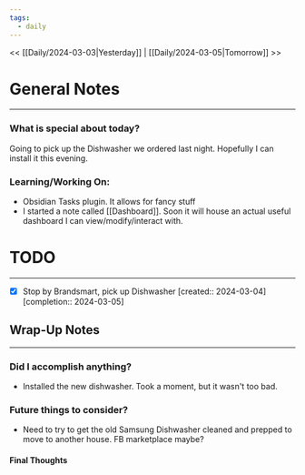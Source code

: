 ```yaml
---
tags:
  - daily
---
```


<< [[Daily/2024-03-03|Yesterday]] | [[Daily/2024-03-05|Tomorrow]] >>
# General Notes
---
### What is special about today?
Going to pick up the Dishwasher we ordered last night.  Hopefully I can install it this evening.


### Learning/Working On:
- Obsidian Tasks plugin.  It allows for fancy stuff
- I started a note called [[Dashboard]].  Soon it will house an actual useful dashboard I can view/modify/interact with.



# TODO
---
- [x] Stop by Brandsmart, pick up Dishwasher  [created:: 2024-03-04]  [completion:: 2024-03-05]



## Wrap-Up Notes
---
### Did I accomplish anything?
- Installed the new dishwasher.  Took a moment, but it wasn't too bad.
### Future things to consider?
- Need to try to get the old Samsung Dishwasher cleaned and prepped to move to another house.  FB marketplace maybe?
#### Final Thoughts


